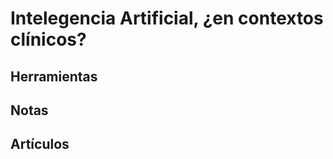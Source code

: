 # Intelegencia Artificial, ¿en contextos clínicos?

## Herramientas

## Notas

## Artículos

[](https://www.nytimes.com/2023/06/12/health/doctors-chatgpt-artificial-intelligence.html)
[](https://www.insider.com/how-an-er-doctor-uses-chatgpt-in-the-hospital-communication-2023-5)
